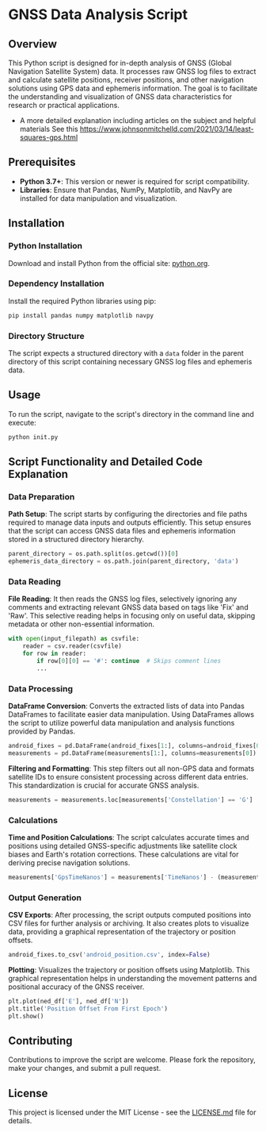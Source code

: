 
# GNSS Data Analysis Script

## Overview
This Python script is designed for in-depth analysis of GNSS (Global Navigation Satellite System) data. It processes raw GNSS log files to extract and calculate satellite positions, receiver positions, and other navigation solutions using GPS data and ephemeris information. The goal is to facilitate the understanding and visualization of GNSS data characteristics for research or practical applications.
- A more detailed explanation including articles on the subject and helpful materials See this https://www.johnsonmitchelld.com/2021/03/14/least-squares-gps.html

## Prerequisites
- **Python 3.7+**: This version or newer is required for script compatibility.
- **Libraries**: Ensure that Pandas, NumPy, Matplotlib, and NavPy are installed for data manipulation and visualization.

## Installation

### Python Installation
Download and install Python from the official site: [python.org](https://www.python.org/).

### Dependency Installation
Install the required Python libraries using pip:
```bash
pip install pandas numpy matplotlib navpy
```

### Directory Structure
The script expects a structured directory with a `data` folder in the parent directory of this script containing necessary GNSS log files and ephemeris data.

## Usage
To run the script, navigate to the script's directory in the command line and execute:
```bash
python init.py
```

## Script Functionality and Detailed Code Explanation

### Data Preparation
**Path Setup**: The script starts by configuring the directories and file paths required to manage data inputs and outputs efficiently. This setup ensures that the script can access GNSS data files and ephemeris information stored in a structured directory hierarchy.
```python
parent_directory = os.path.split(os.getcwd())[0]
ephemeris_data_directory = os.path.join(parent_directory, 'data')
```

### Data Reading
**File Reading**: It then reads the GNSS log files, selectively ignoring any comments and extracting relevant GNSS data based on tags like 'Fix' and 'Raw'. This selective reading helps in focusing only on useful data, skipping metadata or other non-essential information.
```python
with open(input_filepath) as csvfile:
    reader = csv.reader(csvfile)
    for row in reader:
        if row[0][0] == '#': continue  # Skips comment lines
        ...
```

### Data Processing
**DataFrame Conversion**: Converts the extracted lists of data into Pandas DataFrames to facilitate easier data manipulation. Using DataFrames allows the script to utilize powerful data manipulation and analysis functions provided by Pandas.
```python
android_fixes = pd.DataFrame(android_fixes[1:], columns=android_fixes[0])
measurements = pd.DataFrame(measurements[1:], columns=measurements[0])
```

**Filtering and Formatting**: This step filters out all non-GPS data and formats satellite IDs to ensure consistent processing across different data entries. This standardization is crucial for accurate GNSS analysis.
```python
measurements = measurements.loc[measurements['Constellation'] == 'G']
```

### Calculations
**Time and Position Calculations**: The script calculates accurate times and positions using detailed GNSS-specific adjustments like satellite clock biases and Earth's rotation corrections. These calculations are vital for deriving precise navigation solutions.
```python
measurements['GpsTimeNanos'] = measurements['TimeNanos'] - (measurements['FullBiasNanos'] - measurements['BiasNanos'])
```

### Output Generation
**CSV Exports**: After processing, the script outputs computed positions into CSV files for further analysis or archiving. It also creates plots to visualize data, providing a graphical representation of the trajectory or position offsets.
```python
android_fixes.to_csv('android_position.csv', index=False)
```

**Plotting**: Visualizes the trajectory or position offsets using Matplotlib. This graphical representation helps in understanding the movement patterns and positional accuracy of the GNSS receiver.
```python
plt.plot(ned_df['E'], ned_df['N'])
plt.title('Position Offset From First Epoch')
plt.show()
```

## Contributing
Contributions to improve the script are welcome. Please fork the repository, make your changes, and submit a pull request.

## License
This project is licensed under the MIT License - see the [LICENSE.md](LICENSE.md) file for details.
